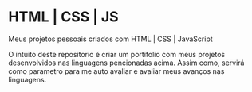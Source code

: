 # HTML | CSS | JS
 Meus projetos pessoais criados com HTML | CSS | JavaScript

 O intuito deste repositorio é criar um portifolio com meus projetos desenvolvidos nas linguagens pencionadas acima.
 Assim como, servirá como parametro para me auto avaliar e avaliar meus avanços nas linguagens.
